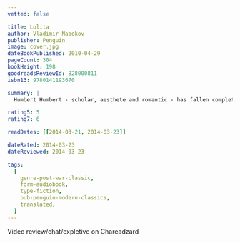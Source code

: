 ```yaml
---
vetted: false

title: Lolita
author: Vladimir Nabokov
publisher: Penguin
image: cover.jpg
dateBookPublished: 2010-04-29
pageCount: 304
bookHeight: 198
goodreadsReviewId: 828000811
isbn13: 9780141193670

summary: |
  Humbert Humbert - scholar, aesthete and romantic - has fallen completely and utterly in love with Lolita Haze, his landlady's gum-snapping, silky skinned twelve-year-old daughter. Reluctantly agreeing to marry Mrs Haze just to be close to Lolita, Humbert suffers greatly in the pursuit of romance; but when Lo herself starts looking for attention elsewhere, he will carry her off on a desperate cross-country misadventure, all in the name of Love. Hilarious, flamboyant, heart-breaking and full of ingenious word play, Lolita is an immaculate, unforgettable masterpiece of obsession, delusion and lust.

rating5: 5
rating7: 6

readDates: [[2014-03-21, 2014-03-23]]

dateRated: 2014-03-23
dateReviewed: 2014-03-23

tags:
  [
    genre-post-war-classic,
    form-audiobook,
    type-fiction,
    pub-penguin-modern-classics,
    translated,
  ]
---
```


Video review/chat/expletive on Chareadzard
